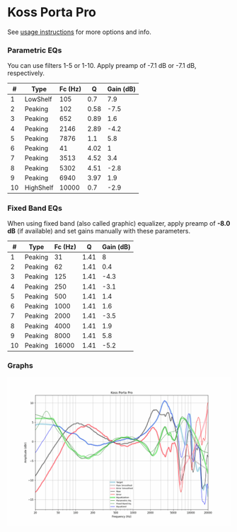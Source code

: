 # Koss Porta Pro
See [usage instructions](https://github.com/jaakkopasanen/AutoEq#usage) for more options and info.

### Parametric EQs
You can use filters 1-5 or 1-10. Apply preamp of -7.1 dB or -7.1 dB, respectively.

|   # | Type      |   Fc (Hz) |    Q |   Gain (dB) |
|-----|-----------|-----------|------|-------------|
|   1 | LowShelf  |       105 | 0.7  |         7.9 |
|   2 | Peaking   |       102 | 0.58 |        -7.5 |
|   3 | Peaking   |       652 | 0.89 |         1.6 |
|   4 | Peaking   |      2146 | 2.89 |        -4.2 |
|   5 | Peaking   |      7876 | 1.1  |         5.8 |
|   6 | Peaking   |        41 | 4.02 |         1   |
|   7 | Peaking   |      3513 | 4.52 |         3.4 |
|   8 | Peaking   |      5302 | 4.51 |        -2.8 |
|   9 | Peaking   |      6940 | 3.97 |         1.9 |
|  10 | HighShelf |     10000 | 0.7  |        -2.9 |

### Fixed Band EQs
When using fixed band (also called graphic) equalizer, apply preamp of **-8.0 dB** (if available) and set gains manually with these parameters.

|   # | Type    |   Fc (Hz) |    Q |   Gain (dB) |
|-----|---------|-----------|------|-------------|
|   1 | Peaking |        31 | 1.41 |         8   |
|   2 | Peaking |        62 | 1.41 |         0.4 |
|   3 | Peaking |       125 | 1.41 |        -4.3 |
|   4 | Peaking |       250 | 1.41 |        -3.1 |
|   5 | Peaking |       500 | 1.41 |         1.4 |
|   6 | Peaking |      1000 | 1.41 |         1.6 |
|   7 | Peaking |      2000 | 1.41 |        -3.5 |
|   8 | Peaking |      4000 | 1.41 |         1.9 |
|   9 | Peaking |      8000 | 1.41 |         5.8 |
|  10 | Peaking |     16000 | 1.41 |        -5.2 |

### Graphs
![](./Koss%20Porta%20Pro.png)
